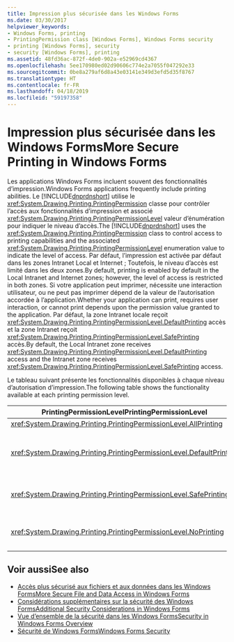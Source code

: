 ```yaml
---
title: Impression plus sécurisée dans les Windows Forms
ms.date: 03/30/2017
helpviewer_keywords:
- Windows Forms, printing
- PrintingPermission class [Windows Forms], Windows Forms security
- printing [Windows Forms], security
- security [Windows Forms], printing
ms.assetid: 48fd36ac-872f-4de0-902a-e52969cd4367
ms.openlocfilehash: 5ee170980ed02d90606c774e2a7055f047292e33
ms.sourcegitcommit: 0be8a279af6d8a43e03141e349d3efd5d35f8767
ms.translationtype: HT
ms.contentlocale: fr-FR
ms.lasthandoff: 04/18/2019
ms.locfileid: "59197358"
---
```

# <a name="more-secure-printing-in-windows-forms"></a><span data-ttu-id="a0b73-102">Impression plus sécurisée dans les Windows Forms</span><span class="sxs-lookup"><span data-stu-id="a0b73-102">More Secure Printing in Windows Forms</span></span>
<span data-ttu-id="a0b73-103">Les applications Windows Forms incluent souvent des fonctionnalités d’impression.</span><span class="sxs-lookup"><span data-stu-id="a0b73-103">Windows Forms applications frequently include printing abilities.</span></span> <span data-ttu-id="a0b73-104">Le [!INCLUDE[dnprdnshort](../../../includes/dnprdnshort-md.md)] utilise le <xref:System.Drawing.Printing.PrintingPermission> classe pour contrôler l’accès aux fonctionnalités d’impression et associé <xref:System.Drawing.Printing.PrintingPermissionLevel> valeur d’énumération pour indiquer le niveau d’accès.</span><span class="sxs-lookup"><span data-stu-id="a0b73-104">The [!INCLUDE[dnprdnshort](../../../includes/dnprdnshort-md.md)] uses the <xref:System.Drawing.Printing.PrintingPermission> class to control access to printing capabilities and the associated <xref:System.Drawing.Printing.PrintingPermissionLevel> enumeration value to indicate the level of access.</span></span> <span data-ttu-id="a0b73-105">Par défaut, l’impression est activée par défaut dans les zones Intranet Local et Internet ; Toutefois, le niveau d’accès est limité dans les deux zones.</span><span class="sxs-lookup"><span data-stu-id="a0b73-105">By default, printing is enabled by default in the Local Intranet and Internet zones; however, the level of access is restricted in both zones.</span></span> <span data-ttu-id="a0b73-106">Si votre application peut imprimer, nécessite une interaction utilisateur, ou ne peut pas imprimer dépend de la valeur de l’autorisation accordée à l’application.</span><span class="sxs-lookup"><span data-stu-id="a0b73-106">Whether your application can print, requires user interaction, or cannot print depends upon the permission value granted to the application.</span></span> <span data-ttu-id="a0b73-107">Par défaut, la zone Intranet locale reçoit <xref:System.Drawing.Printing.PrintingPermissionLevel.DefaultPrinting> accès et la zone Intranet reçoit <xref:System.Drawing.Printing.PrintingPermissionLevel.SafePrinting> accès.</span><span class="sxs-lookup"><span data-stu-id="a0b73-107">By default, the Local Intranet zone receives <xref:System.Drawing.Printing.PrintingPermissionLevel.DefaultPrinting> access and the Intranet zone receives <xref:System.Drawing.Printing.PrintingPermissionLevel.SafePrinting> access.</span></span>  
  
 <span data-ttu-id="a0b73-108">Le tableau suivant présente les fonctionnalités disponibles à chaque niveau d’autorisation d’impression.</span><span class="sxs-lookup"><span data-stu-id="a0b73-108">The following table shows the functionality available at each printing permission level.</span></span>  
  
|<span data-ttu-id="a0b73-109">PrintingPermissionLevel</span><span class="sxs-lookup"><span data-stu-id="a0b73-109">PrintingPermissionLevel</span></span>|<span data-ttu-id="a0b73-110">Description</span><span class="sxs-lookup"><span data-stu-id="a0b73-110">Description</span></span>|  
|-----------------------------|-----------------|  
|<xref:System.Drawing.Printing.PrintingPermissionLevel.AllPrinting>|<span data-ttu-id="a0b73-111">Fournit un accès complet à toutes les imprimantes installées.</span><span class="sxs-lookup"><span data-stu-id="a0b73-111">Provides full access to all installed printers.</span></span>|  
|<xref:System.Drawing.Printing.PrintingPermissionLevel.DefaultPrinting>|<span data-ttu-id="a0b73-112">Permet l’impression par programmation à l’imprimante par défaut et impression plus sécurisée via une boîte de dialogue d’impression restrictive.</span><span class="sxs-lookup"><span data-stu-id="a0b73-112">Enables programmatic printing to the default printer and safer printing through a restrictive printing dialog box.</span></span> <span data-ttu-id="a0b73-113"><xref:System.Drawing.Printing.PrintingPermissionLevel.DefaultPrinting> est un sous-ensemble de <xref:System.Drawing.Printing.PrintingPermissionLevel.AllPrinting>.</span><span class="sxs-lookup"><span data-stu-id="a0b73-113"><xref:System.Drawing.Printing.PrintingPermissionLevel.DefaultPrinting> is a subset of <xref:System.Drawing.Printing.PrintingPermissionLevel.AllPrinting>.</span></span>|  
|<xref:System.Drawing.Printing.PrintingPermissionLevel.SafePrinting>|<span data-ttu-id="a0b73-114">Fournit une impression uniquement à partir d’une boîte de dialogue plus restrictive.</span><span class="sxs-lookup"><span data-stu-id="a0b73-114">Provides printing only from a more-restricted dialog box.</span></span> <span data-ttu-id="a0b73-115"><xref:System.Drawing.Printing.PrintingPermissionLevel.SafePrinting> est un sous-ensemble de <xref:System.Drawing.Printing.PrintingPermissionLevel.DefaultPrinting>.</span><span class="sxs-lookup"><span data-stu-id="a0b73-115"><xref:System.Drawing.Printing.PrintingPermissionLevel.SafePrinting> is a subset of <xref:System.Drawing.Printing.PrintingPermissionLevel.DefaultPrinting>.</span></span>|  
|<xref:System.Drawing.Printing.PrintingPermissionLevel.NoPrinting>|<span data-ttu-id="a0b73-116">Empêche l’accès aux imprimantes.</span><span class="sxs-lookup"><span data-stu-id="a0b73-116">Prevents access to printers.</span></span> <span data-ttu-id="a0b73-117"><xref:System.Drawing.Printing.PrintingPermissionLevel.NoPrinting> est un sous-ensemble de <xref:System.Drawing.Printing.PrintingPermissionLevel.SafePrinting>.</span><span class="sxs-lookup"><span data-stu-id="a0b73-117"><xref:System.Drawing.Printing.PrintingPermissionLevel.NoPrinting> is a subset of <xref:System.Drawing.Printing.PrintingPermissionLevel.SafePrinting>.</span></span>|  
  
## <a name="see-also"></a><span data-ttu-id="a0b73-118">Voir aussi</span><span class="sxs-lookup"><span data-stu-id="a0b73-118">See also</span></span>

- [<span data-ttu-id="a0b73-119">Accès plus sécurisé aux fichiers et aux données dans les Windows Forms</span><span class="sxs-lookup"><span data-stu-id="a0b73-119">More Secure File and Data Access in Windows Forms</span></span>](more-secure-file-and-data-access-in-windows-forms.md)
- [<span data-ttu-id="a0b73-120">Considérations supplémentaires sur la sécurité des Windows Forms</span><span class="sxs-lookup"><span data-stu-id="a0b73-120">Additional Security Considerations in Windows Forms</span></span>](additional-security-considerations-in-windows-forms.md)
- [<span data-ttu-id="a0b73-121">Vue d’ensemble de la sécurité dans les Windows Forms</span><span class="sxs-lookup"><span data-stu-id="a0b73-121">Security in Windows Forms Overview</span></span>](security-in-windows-forms-overview.md)
- [<span data-ttu-id="a0b73-122">Sécurité de Windows Forms</span><span class="sxs-lookup"><span data-stu-id="a0b73-122">Windows Forms Security</span></span>](windows-forms-security.md)
